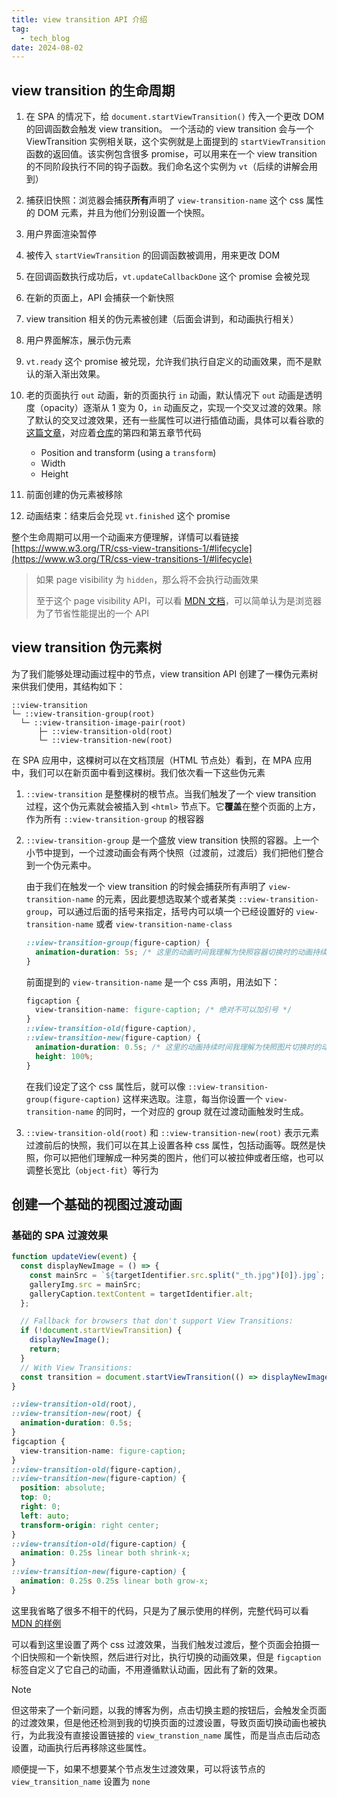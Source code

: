 ```yaml
---
title: view transition API 介绍
tag:
  - tech_blog
date: 2024-08-02
---
```


## view transition 的生命周期

1. 在 SPA 的情况下，给 `document.startViewTransition()` 传入一个更改 DOM 的回调函数会触发 view transition。
   一个活动的 view transition 会与一个 ViewTransition 实例相关联，这个实例就是上面提到的 `startViewTransition` 函数的返回值。该实例包含很多 promise，可以用来在一个 view transition 的不同阶段执行不同的钩子函数。我们命名这个实例为 `vt`（后续的讲解会用到）
2. 捕获旧快照：浏览器会捕获**所有**声明了 `view-transition-name` 这个 css 属性的 DOM 元素，并且为他们分别设置一个快照。
3. 用户界面渲染暂停
4. 被传入 `startViewTransition` 的回调函数被调用，用来更改 DOM
5. 在回调函数执行成功后，`vt.updateCallbackDone` 这个 promise 会被兑现
6. 在新的页面上，API 会捕获一个新快照
7. view transition 相关的伪元素被创建（后面会讲到，和动画执行相关）
8. 用户界面解冻，展示伪元素
9. `vt.ready` 这个 promise 被兑现，允许我们执行自定义的动画效果，而不是默认的渐入渐出效果。
10. 老的页面执行 `out` 动画，新的页面执行 `in` 动画，默认情况下 `out` 动画是透明度（opacity）逐渐从 1 变为 0，`in` 动画反之，实现一个交叉过渡的效果。除了默认的交叉过渡效果，还有一些属性可以进行插值动画，具体可以看谷歌的[这篇文章](https://developer.chrome.com/docs/web-platform/view-transitions/same-document#transition_multiple_elements)，对应着[仓库](https://github.com/shellRaining/google-view-transtion-example)的第四和第五章节代码

    - Position and transform (using a `transform`)
    - Width
    - Height

11. 前面创建的伪元素被移除
12. 动画结束：结束后会兑现 `vt.finished` 这个 promise

整个生命周期可以用一个动画来方便理解，详情可以看链接 [https://www.w3.org/TR/css-view-transitions-1/#lifecycle](https://www.w3.org/TR/css-view-transitions-1/#lifecycle)

> 如果 page visibility 为 `hidden`，那么将不会执行动画效果
>
> 至于这个 page visibility API，可以看 [MDN 文档](https://developer.mozilla.org/en-US/docs/Web/API/Page_Visibility_API)，可以简单认为是浏览器为了节省性能提出的一个 API

## view transition 伪元素树

为了我们能够处理动画过程中的节点，view transition API 创建了一棵伪元素树来供我们使用，其结构如下：

```plaintext
::view-transition
└─ ::view-transition-group(root)
  └─ ::view-transition-image-pair(root)
      ├─ ::view-transition-old(root)
      └─ ::view-transition-new(root)
```

在 SPA 应用中，这棵树可以在文档顶层（HTML 节点处）看到，在 MPA 应用中，我们可以在新页面中看到这棵树。我们依次看一下这些伪元素

1. `::view-transition` 是整棵树的根节点。当我们触发了一个 view transition 过程，这个伪元素就会被插入到 `<html>` 节点下。它**覆盖**在整个页面的上方，作为所有 `::view-transition-group` 的根容器

2. `::view-transition-group` 是一个盛放 view transition 快照的容器。上一个小节中提到，一个过渡动画会有两个快照（过渡前，过渡后）我们把他们整合到一个伪元素中。

   由于我们在触发一个 view transition 的时候会捕获所有声明了 `view-transition-name` 的元素，因此要想选取某个或者某类 `::view-transition-group`，可以通过后面的括号来指定，括号内可以填一个已经设置好的 `view-transition-name` 或者 `view-transition-name-class`

   ```css
   ::view-transition-group(figure-caption) {
     animation-duration: 5s; /* 这里的动画时间我理解为快照容器切换时的动画持续时间，对 size position 有影响 */
   }
   ```

   前面提到的 `view-transition-name` 是一个 css 声明，用法如下：

   ```css
   figcaption {
     view-transition-name: figure-caption; /* 绝对不可以加引号 */
   }
   ::view-transition-old(figure-caption),
   ::view-transition-new(figure-caption) {
     animation-duration: 0.5s; /* 这里的动画持续时间我理解为快照图片切换时的动画持续时间，对 color 有影响 */
     height: 100%;
   }
   ```

   在我们设定了这个 css 属性后，就可以像 `::view-transition-group(figure-caption)` 这样来选取。注意，每当你设置一个 `view-transition-name` 的同时，一个对应的 group 就在过渡动画触发时生成。

3. `::view-transition-old(root)` 和 `::view-transition-new(root)` 表示元素过渡前后的快照，我们可以在其上设置各种 css 属性，包括动画等。既然是快照，你可以把他们理解成一种另类的图片，他们可以被拉伸或者压缩，也可以调整长宽比（`object-fit`）等行为

## 创建一个基础的视图过渡动画

### 基础的 SPA 过渡效果

```JavaScript
function updateView(event) {
  const displayNewImage = () => {
    const mainSrc = `${targetIdentifier.src.split("_th.jpg")[0]}.jpg`;
    galleryImg.src = mainSrc;
    galleryCaption.textContent = targetIdentifier.alt;
  };

  // Fallback for browsers that don't support View Transitions:
  if (!document.startViewTransition) {
    displayNewImage();
    return;
  }
  // With View Transitions:
  const transition = document.startViewTransition(() => displayNewImage());
}
```

```css
::view-transition-old(root),
::view-transition-new(root) {
  animation-duration: 0.5s;
}
figcaption {
  view-transition-name: figure-caption;
}
::view-transition-old(figure-caption),
::view-transition-new(figure-caption) {
  position: absolute;
  top: 0;
  right: 0;
  left: auto;
  transform-origin: right center;
}
::view-transition-old(figure-caption) {
  animation: 0.25s linear both shrink-x;
}
::view-transition-new(figure-caption) {
  animation: 0.25s 0.25s linear both grow-x;
}
```

这里我省略了很多不相干的代码，只是为了展示使用的样例，完整代码可以看 [MDN 的样例](https://glitch.com/edit/#!/basic-view-transitions-api)

可以看到这里设置了两个 css 过渡效果，当我们触发过渡后，整个页面会拍摄一个旧快照和一个新快照，然后进行对比，执行切换的动画效果，但是 `figcaption` 标签自定义了它自己的动画，不用遵循默认动画，因此有了新的效果。

> [!note]
>
> 但这带来了一个新问题，以我的博客为例，点击切换主题的按钮后，会触发全页面的过渡效果，但是他还检测到我的切换页面的过渡设置，导致页面切换动画也被执行，为此我没有直接设置链接的 `view_transtion_name` 属性，而是当点击后动态设置，动画执行后再移除这些属性。
>
> 顺便提一下，如果不想要某个节点发生过渡效果，可以将该节点的 `view_transition_name` 设置为 `none`
